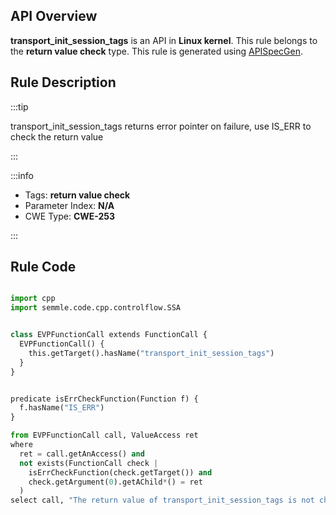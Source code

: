 ---
---


## API Overview
**transport_init_session_tags** is an API in **Linux kernel**. This rule belongs to the **return value check** type. This rule is generated using [APISpecGen](../../tools/APISpecGen).
## Rule Description

:::tip

transport_init_session_tags returns error pointer on failure, use IS_ERR to check the return value

:::

:::info

- Tags: **return value check**
- Parameter Index: **N/A**
- CWE Type: **CWE-253**

:::

## Rule Code
```python

import cpp
import semmle.code.cpp.controlflow.SSA


class EVPFunctionCall extends FunctionCall {
  EVPFunctionCall() {
    this.getTarget().hasName("transport_init_session_tags")
  }
}


predicate isErrCheckFunction(Function f) {
  f.hasName("IS_ERR") 
}

from EVPFunctionCall call, ValueAccess ret
where
  ret = call.getAnAccess() and
  not exists(FunctionCall check |
    isErrCheckFunction(check.getTarget()) and
    check.getArgument(0).getAChild*() = ret
  )
select call, "The return value of transport_init_session_tags is not checked with IS_ERR."
    
```